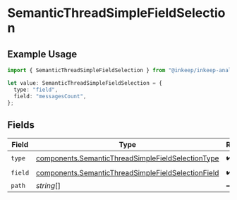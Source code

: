 # SemanticThreadSimpleFieldSelection

## Example Usage

```typescript
import { SemanticThreadSimpleFieldSelection } from "@inkeep/inkeep-analytics/models/components";

let value: SemanticThreadSimpleFieldSelection = {
  type: "field",
  field: "messagesCount",
};
```

## Fields

| Field                                                                                                                    | Type                                                                                                                     | Required                                                                                                                 | Description                                                                                                              |
| ------------------------------------------------------------------------------------------------------------------------ | ------------------------------------------------------------------------------------------------------------------------ | ------------------------------------------------------------------------------------------------------------------------ | ------------------------------------------------------------------------------------------------------------------------ |
| `type`                                                                                                                   | [components.SemanticThreadSimpleFieldSelectionType](../../models/components/semanticthreadsimplefieldselectiontype.md)   | :heavy_check_mark:                                                                                                       | N/A                                                                                                                      |
| `field`                                                                                                                  | [components.SemanticThreadSimpleFieldSelectionField](../../models/components/semanticthreadsimplefieldselectionfield.md) | :heavy_check_mark:                                                                                                       | N/A                                                                                                                      |
| `path`                                                                                                                   | *string*[]                                                                                                               | :heavy_minus_sign:                                                                                                       | N/A                                                                                                                      |